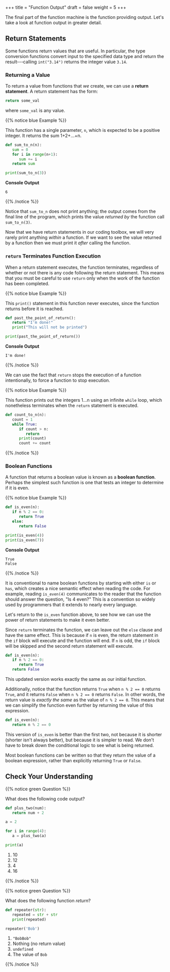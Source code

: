 +++
title = "Function Output"
draft = false
weight = 5
+++

The final part of the function machine is the function providing output.
Let's take a look at function output in greater detail.

## Return Statements

Some functions return values that are useful. 
In particular, the type conversion functions convert input to the specified data type 
and return the result---calling `int("3.14")` returns the integer value `3.14`.

### Returning a Value

To return a value from functions that *we* create, we can use a **return statement**. A return statement has the form:

```python
return some_val
```

where `some_val` is any value.

{{% notice blue Example %}}

This function has a single parameter, `n`, which is expected to be a
positive integer. It returns the sum 1+2+...+n.

```python {linenos=table}
def sum_to_n(n):
   sum = 0
   for i in range(n+1):
      sum += i
   return sum

print(sum_to_n(3))
```

**Console Output**

```console
6
```

{{% /notice %}}

Notice that `sum_to_n` does not print anything; the output comes from the final
line of the program, which prints the value *returned by* the function call
`sum_to_n(3)`.

Now that we have return statements in our coding toolbox, we will very rarely
print anything *within* a function. If we want to see the value returned by a
function then we must print it *after* calling the function.

### `return` Terminates Function Execution

When a return statement executes, the function terminates, regardless of whether or not there is any code following the return statement. This means that you must be careful to use `return` only when the work of the function has been completed.

{{% notice blue Example %}}

This `print()` statement in this function never executes, since the function returns before it is reached.

```python {linenos=table}
def past_the_point_of_return():
   return "I'm done!"
   print("This will not be printed")

print(past_the_point_of_return())
```

**Console Output**

```console
I'm done!
```

{{% /notice %}}

We can use the fact that `return` stops the execution of a function intentionally, to force a function to stop execution.

{{% notice blue Example %}}

This function prints out the integers 1...n using an infinite `while` loop, which nonetheless terminates when the `return` statement is executed.

```python {linenos=table}
def count_to_n(n):
   count = 1
   while True:
      if count > n:
         return
      print(count)
      count += count
```

{{% /notice %}}

### Boolean Functions

A function that returns a boolean value is known as a **boolean function**. Perhaps the simplest such function is one that tests an integer to determine if it is even.

{{% notice blue Example %}}

```python {linenos=table}
def is_even(n):
   if n % 2 == 0:
      return True
   else:
      return False

print(is_even(4))
print(is_even(7))
```

**Console Output**

```console
True
False
```

{{% /notice %}}

It is conventional to name boolean functions by starting with either `is` or `has`, which creates a nice semantic effect when reading the code.
For example, reading `is_even(4)` communicates to the reader that the function should answer the question, "Is 4 even?" This is a convention so widely used by programmers that it extends to nearly every language. 

Let's return to the `is_even` function above, to see how we can use the power of return statements to make it even better.

Since `return` terminates the function, we can leave out the `else` clause and have the same effect. This is because if `n` is even, the return statement in the `if` block will execute and the function will end. If `n` is odd, the `if` block will be skipped and the second return statement will execute.

```python {linenos=table}
def is_even(n):
   if n % 2 == 0:
      return True
   return False
```

This updated version works exactly the same as our initial function. 

Additionally, notice that the function returns `True` when `n % 2 == 0` returns `True`, and it returns `False` when `n % 2 == 0` returns `False`.
In other words, the return value is *exactly the same* as the value of `n % 2 == 0`. This means that we can simplify the function even further by returning the value of this expression.

```python {linenos=table}
def is_even(n):
   return n % 2 == 0
```

This version of `is_even` is better than the first two, not because it is shorter (shorter isn't always better), but because it is simpler to read. We don't have to break down the conditional logic to see what is being returned.

Most boolean functions can be written so that they return the value of a boolean expression, rather than explicitly returning `True` or `False`. 

## Check Your Understanding

{{% notice green Question %}}

What does the following code output?

```python {linenos=table}
def plus_two(num):
   return num + 2

a = 2

for i in range(4):
   a = plus_two(a)

print(a)
```

1. 10
1. 12
1. 4
1. 16

{{% /notice %}}

<!-- ans = 10 -->

{{% notice green Question %}}

What does the following function *return*?

```python {linenos=table}
def repeater(str):
   repeated = str + str
   print(repeated)

repeater('Bob')
```

1. `"BobBob"`
1. Nothing (no return value)
1. `undefined`
1. The value of `Bob`

{{% /notice %}}

<!-- ans = Nothing -->